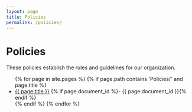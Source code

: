 ```yaml
---
layout: page
title: Policies
permalink: /policies/
---
```


# Policies

These policies establish the rules and guidelines for our organization.

<ul class="document-list">
{% for page in site.pages %}
  {% if page.path contains 'Policies/' and page.title %}
    <li>
      <a href="{{ page.url | relative_url }}">{{ page.title }}</a>
      {% if page.document_id %}- {{ page.document_id }}{% endif %}
    </li>
  {% endif %}
{% endfor %}
</ul> 
